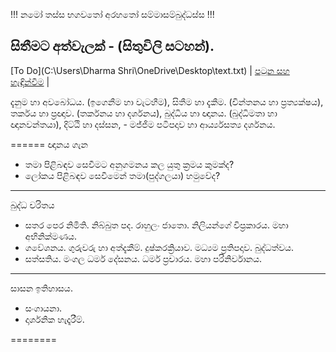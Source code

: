 !!! නමෝ තස්ස භගවතෝ අරහතෝ සම්මාසම්බුද්ධස්ස !!!
## සිතීමට අත්වැලක් - (සිතුවිලි සටහන්).

[To Do](C:\Users\Dharma Shri\OneDrive\Desktop\text.txt‍‍) |
[පටුන සහ හැඳින්වීම](/page0.md) |


දැනුම හා අවබෝධය. (ඉගෙනීම හා වැටහීම), සිතීම හා දැකීම.  (චින්තනය හා ප්‍රත්‍යක්ෂය), තර්කය හා ප්‍රඥාව. (තර්කනය හා දර්ශනය), බුද්ධිය හා ඥානය. (බුද්ධිමතා හා ඥානවන්තයා), දිට්ඨි හා දස්සන, - මජ්ජිම පටිපදාව හා ආර්ය්‍යසත්‍ය දර්ශනය.

======
ඥානය ගැන
- තමා පිළිබඳව සෙවීමට අනුගමනය කල යුතු ක්‍රමය කුමක්ද?
- ලෝකය පිළිබඳව සෙවීමෙන් තමා(පුද්ගලයා) හමුවේද?

-------
බුද්ධ චරිතය
- සතර පෙර නිමිති. නිබ්බුත පද. රාහුලං ජාතො. නිලියන්ගේ විප්‍රකාරය. මහා අභිනික්මණය.
- ගවේශනය. ගුරුවරු හා අත්දැකීම්. දුෂ්කරක්‍රියාව. මධ්‍යම ප්‍රතිපදාව. බුද්ධත්වය.
- සත්සතිය. මංගල ධර්ම දේසනය. ධර්ම ප්‍රචාරය. මහා පරිනිර්වානය.

-------
සාසන ඉතිහාසය.
- සංගායනා.
- දාර්ශනික හැදෑරීම්.

========
